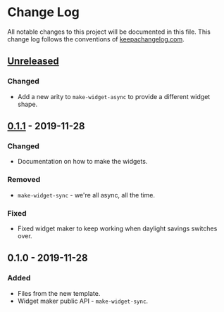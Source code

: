 # Change Log
All notable changes to this project will be documented in this file. This change log follows the conventions of [keepachangelog.com](http://keepachangelog.com/).

## [Unreleased]
### Changed
- Add a new arity to `make-widget-async` to provide a different widget shape.

## [0.1.1] - 2019-11-28
### Changed
- Documentation on how to make the widgets.

### Removed
- `make-widget-sync` - we're all async, all the time.

### Fixed
- Fixed widget maker to keep working when daylight savings switches over.

## 0.1.0 - 2019-11-28
### Added
- Files from the new template.
- Widget maker public API - `make-widget-sync`.

[Unreleased]: https://github.com/your-name/three/compare/0.1.1...HEAD
[0.1.1]: https://github.com/your-name/three/compare/0.1.0...0.1.1
